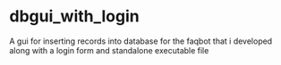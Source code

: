 # dbgui_with_login
A gui for inserting records into database for the faqbot that i developed along with a login form and standalone executable file
